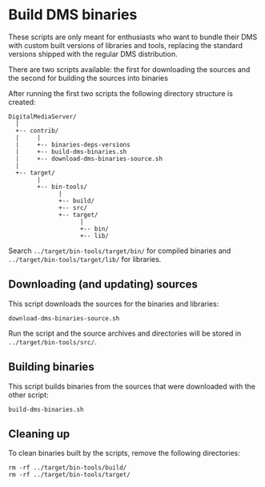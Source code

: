 # Build DMS binaries

These scripts are only meant for enthusiasts who want to bundle their DMS with
custom built versions of libraries and tools, replacing the standard versions
shipped with the regular DMS distribution.

There are two scripts available: the first for downloading the sources and the
second for building the sources into binaries

After running the first two scripts the following directory structure is created:

    DigitalMediaServer/
      |
      +-- contrib/
      |     |
      |     +-- binaries-deps-versions
      |     +-- build-dms-binaries.sh
      |     +-- download-dms-binaries-source.sh 
      |
      +-- target/
            |
            +-- bin-tools/
                  |
                  +-- build/
                  +-- src/
                  +-- target/
                        |
                        +-- bin/
                        +-- lib/

Search `../target/bin-tools/target/bin/` for compiled binaries and
`../target/bin-tools/target/lib/` for libraries.


## Downloading (and updating) sources
This script downloads the sources for the binaries and libraries:

    download-dms-binaries-source.sh

Run the script and the source archives and directories will be stored in
`../target/bin-tools/src/`.


## Building binaries
This script builds binaries from the sources that were downloaded with the
other script:

    build-dms-binaries.sh


## Cleaning up
To clean binaries built by the scripts, remove the following directories:

    rm -rf ../target/bin-tools/build/
    rm -rf ../target/bin-tools/target/
